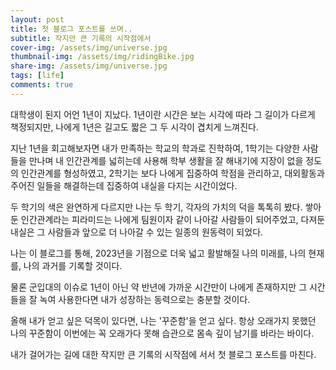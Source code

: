 ```yaml
---
layout: post
title: 첫 블로그 포스트를 쓰며..
subtitle: 작지만 큰 기록의 시작점에서
cover-img: /assets/img/universe.jpg
thumbnail-img: /assets/img/ridingBike.jpg
share-img: /assets/img/universe.jpg
tags: [life]
comments: true
---
```


대학생이 된지 어언 1년이 지났다.
1년이란 시간은 보는 시각에 따라 그 길이가 다르게 책정되지만,
나에게 1년은 길고도 짧은 그 두 시각이 겹치게 느껴진다.

지난 1년을 회고해보자면
내가 만족하는 학교의 학과로 진학하여,
1학기는 다양한 사람들을 만나며 내 인간관계를 넓히는데 사용해
학부 생활을 잘 해내기에 지장이 없을 정도의 인간관계를 형성하였고,
2학기는 보다 나에게 집중하여 학점을 관리하고,
대외활동과 주어진 일들을 해결하는데 집중하여 내실을 다지는 시간이었다.

두 학기의 색은 완연하게 다르지만 나는 두 학기, 각자의 가치의 덕을 톡톡히 봤다.
쌓아둔 인간관계라는 피라미드는 나에게 팀원이자 같이 나아갈 사람들이 되어주었고,
다져둔 내실은 그 사람들과 앞으로 더 나아갈 수 있는 일종의 원동력이 되었다.

나는 이 블로그를 통해, 2023년을 기점으로 더욱 넓고 활발해질
나의 미래를, 나의 현재를, 나의 과거를 기록할 것이다.

물론 군입대의 이슈로 1년이 아닌 약 반년에 가까운 시간만이 나에게 존재하지만
그 시간들을 잘 녹여 사용한다면 내가 성장하는 동력으로는 충분할 것이다.

올해 내가 얻고 싶은 덕목이 있다면, 나는 '꾸준함'을 얻고 싶다.
항상 오래가지 못했던 나의 꾸준함이 이번에는 꼭 오래가다 못해 습관으로
몸속 깊이 남기를 바라는 바이다.

내가 걸어가는 길에 대한 작지만 큰 기록의 시작점에 서서
첫 블로그 포스트를 마친다.
